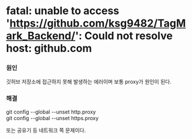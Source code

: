 # fatal: unable to access 'https://github.com/ksg9482/TagMark_Backend/': Could not resolve host: github.com

### 원인
깃허브 저장소에 접근하지 못해 발생하는 에러이며 보통 proxy가 원인이 된다.

### 해결
git config --global --unset http.proxy   
git config --global --unset https.proxy

또는 공유기 등 네트워크 쪽 문제이다.
